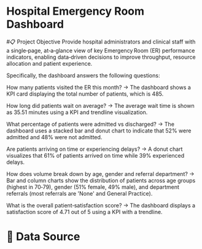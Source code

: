 #    Hospital Emergency Room Dashboard

#📋 Project Objective
Provide hospital administrators and clinical staff with a single‐page, at‑a‑glance view of key Emergency Room (ER) performance indicators, enabling data‑driven decisions to improve throughput, resource allocation and patient experience.

Specifically, the dashboard answers the following questions:

How many patients visited the ER this month?
→ The dashboard shows a KPI card displaying the total number of patients, which is 485.

How long did patients wait on average?
→ The average wait time is shown as 35.51 minutes using a KPI and trendline visualization.

What percentage of patients were admitted vs discharged?
→ The dashboard uses a stacked bar and donut chart to indicate that 52% were admitted and 48% were not admitted.

Are patients arriving on time or experiencing delays?
→ A donut chart visualizes that 61% of patients arrived on time while 39% experienced delays.

How does volume break down by age, gender and referral department?
→ Bar and column charts show the distribution of patients across age groups (highest in 70‑79), gender (51% female, 49% male), and department referrals (most referrals are 'None' and General Practice).

What is the overall patient‐satisfaction score?
→ The dashboard displays a satisfaction score of 4.71 out of 5 using a KPI with a trendline.

# 📂 Data Source

